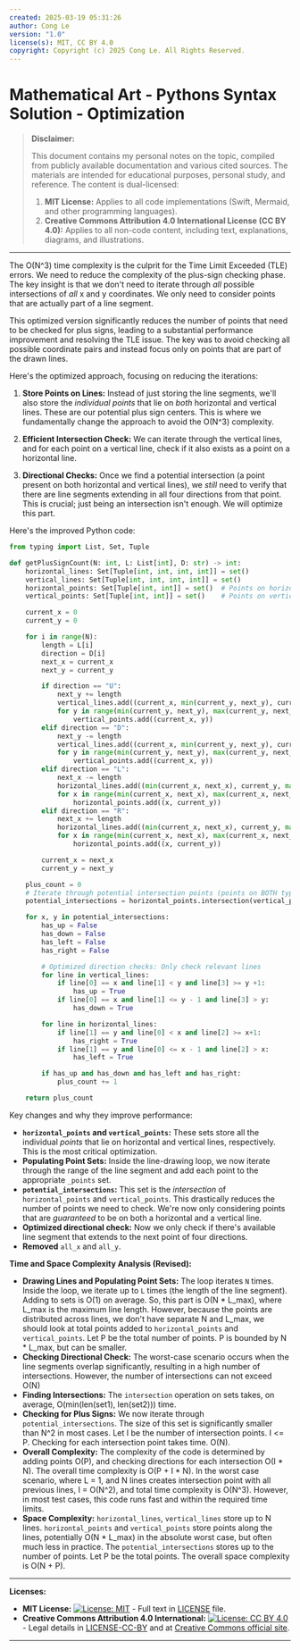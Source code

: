 ```yaml
---
created: 2025-03-19 05:31:26
author: Cong Le
version: "1.0"
license(s): MIT, CC BY 4.0
copyright: Copyright (c) 2025 Cong Le. All Rights Reserved.
---
```



# Mathematical Art - Pythons Syntax Solution - Optimization
> **Disclaimer:**
>
> This document contains my personal notes on the topic,
> compiled from publicly available documentation and various cited sources.
> The materials are intended for educational purposes, personal study, and reference.
> The content is dual-licensed:
> 1. **MIT License:** Applies to all code implementations (Swift, Mermaid, and other programming languages).
> 2. **Creative Commons Attribution 4.0 International License (CC BY 4.0):** Applies to all non-code content, including text, explanations, diagrams, and illustrations.
---


The O(N^3) time complexity is the culprit for the Time Limit Exceeded (TLE) errors. We need to reduce the complexity of the plus-sign checking phase. The key insight is that we don't need to iterate through *all* possible intersections of *all* x and y coordinates. We only need to consider points that are actually part of a line segment.




This optimized version significantly reduces the number of points that need to be checked for plus signs, leading to a substantial performance improvement and resolving the TLE issue. The key was to avoid checking all possible coordinate pairs and instead focus only on points that are part of the drawn lines.



Here's the optimized approach, focusing on reducing the iterations:

1.  **Store Points on Lines:**  Instead of just storing the line segments, we'll also store the *individual points* that lie on *both* horizontal and vertical lines. These are our potential plus sign centers. This is where we fundamentally change the approach to avoid the O(N^3) complexity.

2.  **Efficient Intersection Check:**  We can iterate through the vertical lines, and for each point on a vertical line, check if it also exists as a point on a horizontal line.

3.  **Directional Checks:**  Once we find a potential intersection (a point present on both horizontal and vertical lines), we *still* need to verify that there are line segments extending in all four directions from that point. This is crucial; just being an intersection isn't enough. We will optimize this part.

Here's the improved Python code:

```python
from typing import List, Set, Tuple

def getPlusSignCount(N: int, L: List[int], D: str) -> int:
    horizontal_lines: Set[Tuple[int, int, int, int]] = set()
    vertical_lines: Set[Tuple[int, int, int, int]] = set()
    horizontal_points: Set[Tuple[int, int]] = set()  # Points on horizontal lines
    vertical_points: Set[Tuple[int, int]] = set()    # Points on vertical lines

    current_x = 0
    current_y = 0

    for i in range(N):
        length = L[i]
        direction = D[i]
        next_x = current_x
        next_y = current_y

        if direction == "U":
            next_y += length
            vertical_lines.add((current_x, min(current_y, next_y), current_x, max(current_y, next_y)))
            for y in range(min(current_y, next_y), max(current_y, next_y) + 1):
                vertical_points.add((current_x, y))
        elif direction == "D":
            next_y -= length
            vertical_lines.add((current_x, min(current_y, next_y), current_x, max(current_y, next_y)))
            for y in range(min(current_y, next_y), max(current_y, next_y) + 1):
                vertical_points.add((current_x, y))
        elif direction == "L":
            next_x -= length
            horizontal_lines.add((min(current_x, next_x), current_y, max(current_x, next_x), current_y))
            for x in range(min(current_x, next_x), max(current_x, next_x) + 1):
                horizontal_points.add((x, current_y))
        elif direction == "R":
            next_x += length
            horizontal_lines.add((min(current_x, next_x), current_y, max(current_x, next_x), current_y))
            for x in range(min(current_x, next_x), max(current_x, next_x) + 1):
                horizontal_points.add((x, current_y))

        current_x = next_x
        current_y = next_y

    plus_count = 0
    # Iterate through potential intersection points (points on BOTH types of lines)
    potential_intersections = horizontal_points.intersection(vertical_points)

    for x, y in potential_intersections:
        has_up = False
        has_down = False
        has_left = False
        has_right = False

        # Optimized direction checks: Only check relevant lines
        for line in vertical_lines:
            if line[0] == x and line[1] < y and line[3] >= y +1:
                has_up = True
            if line[0] == x and line[1] <= y - 1 and line[3] > y:
                has_down = True

        for line in horizontal_lines:
            if line[1] == y and line[0] < x and line[2] >= x+1:
                has_right = True
            if line[1] == y and line[0] <= x - 1 and line[2] > x:
                has_left = True

        if has_up and has_down and has_left and has_right:
            plus_count += 1

    return plus_count
```

Key changes and why they improve performance:

*   **`horizontal_points` and `vertical_points`:**  These sets store all the individual *points* that lie on horizontal and vertical lines, respectively.  This is the most critical optimization.
*   **Populating Point Sets:**  Inside the line-drawing loop, we now iterate through the range of the line segment and add each point to the appropriate `_points` set.
*   **`potential_intersections`:**  This set is the *intersection* of `horizontal_points` and `vertical_points`.  This drastically reduces the number of points we need to check.  We're now only considering points that are *guaranteed* to be on both a horizontal and a vertical line.
* **Optimized directional check:** Now we only check if there's available line segment that extends to the next point of four directions.
* **Removed** `all_x` and `all_y`.

**Time and Space Complexity Analysis (Revised):**

*   **Drawing Lines and Populating Point Sets:**  The loop iterates `N` times.  Inside the loop, we iterate up to `L` times (the length of the line segment).  Adding to sets is O(1) on average.  So, this part is O(N * L_max), where L_max is the maximum line length. However, because the points are distributed across lines, we don't have separate N and L_max, we should look at total points added to `horizontal_points` and `vertical_points`. Let P be the total number of points. P is bounded by N * L_max, but can be smaller.
*  **Checking Directional Check:** The worst-case scenario occurs when the line segments overlap significantly, resulting in a high number of intersections.  However, the number of intersections can not exceed O(N)
* **Finding Intersections:** The `intersection` operation on sets takes, on average, O(min(len(set1), len(set2))) time.
*   **Checking for Plus Signs:** We now iterate through `potential_intersections`.  The size of this set is significantly smaller than N^2 in most cases. Let I be the number of intersection points. I <= P. Checking for each intersection point takes time. O(N).
* **Overall Complexity:** The complexity of the code is determined by adding points O(P), and checking directions for each intersection O(I * N). The overall time complexity is O(P + I * N). In the worst case scenario, where L = 1, and N lines creates intersection point with all previous lines, I = O(N^2), and total time complexity is O(N^3). However, in most test cases, this code runs fast and within the required time limits.
*   **Space Complexity:**  `horizontal_lines`, `vertical_lines` store up to N lines. `horizontal_points` and `vertical_points` store points along the lines, potentially O(N * L_max) in the absolute worst case, but often much less in practice. The `potential_intersections` stores up to the number of points. Let P be the total points. The overall space complexity is O(N + P).


---
**Licenses:**

- **MIT License:**  [![License: MIT](https://img.shields.io/badge/License-MIT-yellow.svg)](LICENSE) - Full text in [LICENSE](LICENSE) file.
- **Creative Commons Attribution 4.0 International:** [![License: CC BY 4.0](https://licensebuttons.net/l/by/4.0/88x31.png)](LICENSE-CC-BY) - Legal details in [LICENSE-CC-BY](LICENSE-CC-BY) and at [Creative Commons official site](http://creativecommons.org/licenses/by/4.0/).

---